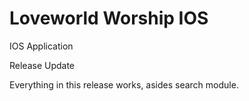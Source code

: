 # Loveworld Worship IOS
IOS Application

Release Update 

Everything in this release works, asides search module. 
